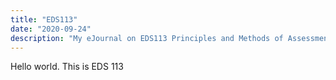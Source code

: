 ```yaml
---
title: "EDS113"
date: "2020-09-24"
description: "My eJournal on EDS113 Principles and Methods of Assessment"
---
```


Hello world. This is EDS 113



